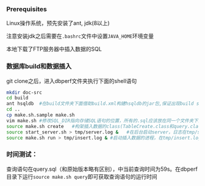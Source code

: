 ### Prerequisites

Linux操作系统，预先安装了ant, jdk(8以上)

注意安装jdk之后需要在`.bashrc`文件中设置`JAVA_HOME`环境变量

本地下载了FTP服务器中插入数据的SQL

### 数据库build和数据插入

git clone之后，进入dbperf文件夹执行下面的shell语句

~~~bash
mkdir doc-src
cd build
ant hsqldb	#在build文件夹下面借助build.xml构建hsqldb的jar包,保证出现build successful之后在运行下面的指令
cd ..
cp make.sh.sample make.sh
vim make.sh	#修改SQL_DIR指向存储SQL语句的位置，所有的.sql应该放在同一个文件夹下面，特别注意4个.sql文件名是否与make.sh中的一致，如果不一致（比如'_'和'-'的区别）需要修改
source make.sh create	#构架插入数据的class(TableCreate.class和query.class)
source start_server.sh > tmp/server.log &	#在后台启动server，日志在tmp/server.log中
source make.sh run > tmp/insert.log & #启动插入数据的进程，在tmp/insert.log中可以看到当前插入的行数。
~~~

### 时间测试：

查询语句在query.sql（和原始版本略有区别），中当前查询时间为59s。在dbperf目录下运行`source make.sh query`即可获取查询语句的运行时间